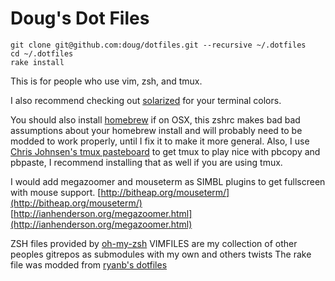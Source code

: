 Doug's Dot Files
===============

    git clone git@github.com:doug/dotfiles.git --recursive ~/.dotfiles
    cd ~/.dotfiles
    rake install

This is for people who use vim, zsh, and tmux.

I also recommend checking out [solarized](http://ethanschoonover.com/solarized) for your terminal
colors.

You should also install [homebrew](https://github.com/mxcl/homebrew) if on OSX, this zshrc makes bad
bad assumptions about your homebrew install and will probably need to be modded to work properly,
until I fix it to make it more general. Also, I use [Chris Johnsen's tmux
pasteboard](https://github.com/ChrisJohnsen/tmux-MacOSX-pasteboard) to get tmux to play nice with
pbcopy and pbpaste, I recommend installing that as well if you are using tmux.

I would add megazoomer and mouseterm as SIMBL plugins to get fullscreen with mouse support.
[http://bitheap.org/mouseterm/](http://bitheap.org/mouseterm/)
[http://ianhenderson.org/megazoomer.html](http://ianhenderson.org/megazoomer.html)

ZSH files provided by [oh-my-zsh](https://github.com/robbyrussell/oh-my-zsh)
VIMFILES are my collection of other peoples gitrepos as submodules with my own and others twists
The rake file was modded from [ryanb's dotfiles](https://github.com/ryanb/dotfiles)
